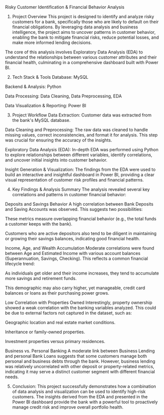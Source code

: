 Risky Customer Identification & Financial Behavior Analysis
1. Project Overview
This project is designed to identify and analyze risky customers for a bank, specifically those who are likely to default on their financial obligations. By leveraging data analysis and business intelligence, the project aims to uncover patterns in customer behavior, enabling the bank to mitigate financial risks, reduce potential losses, and make more informed lending decisions.

The core of this analysis involves Exploratory Data Analysis (EDA) to understand the relationships between various customer attributes and their financial health, culminating in a comprehensive dashboard built with Power BI.

2. Tech Stack & Tools
Database: MySQL

Backend & Analysis: Python

Data Processing: Data Cleaning, Data Preprocessing, EDA

Data Visualization & Reporting: Power BI

3. Project Workflow
Data Extraction: Customer data was extracted from the bank's MySQL database.

Data Cleaning and Preprocessing: The raw data was cleaned to handle missing values, correct inconsistencies, and format it for analysis. This step was crucial for ensuring the accuracy of the insights.

Exploratory Data Analysis (EDA): In-depth EDA was performed using Python to explore relationships between different variables, identify correlations, and uncover initial insights into customer behavior.

Insight Generation & Visualization: The findings from the EDA were used to build an interactive and insightful dashboard in Power BI, providing a clear visual representation of customer risk profiles and financial patterns.

4. Key Findings & Analysis Summary
The analysis revealed several key correlations and patterns in customer financial behavior:

Deposits and Savings Behavior
A high correlation between Bank Deposits and Saving Accounts was observed. This suggests two possibilities:

These metrics measure overlapping financial behavior (e.g., the total funds a customer keeps with the bank).

Customers who are active depositors also tend to be diligent in maintaining or growing their savings balances, indicating good financial health.

Income, Age, and Wealth Accumulation
Moderate correlations were found between Age and Estimated Income with various account balances (Superannuation, Savings, Checking). This reflects a common financial lifecycle trend:

As individuals get older and their income increases, they tend to accumulate more savings and retirement funds.

This demographic may also carry higher, yet manageable, credit card balances or loans as their purchasing power grows.

Low Correlation with Properties Owned
Interestingly, property ownership showed a weak correlation with the banking variables analyzed. This could be due to external factors not captured in the dataset, such as:

Geographic location and real estate market conditions.

Inheritance or family-owned properties.

Investment properties versus primary residences.

Business vs. Personal Banking
A moderate link between Business Lending and personal Bank Loans suggests that some customers manage both personal and business debts through the bank. However, business lending was relatively uncorrelated with other deposit or property-related metrics, indicating it may serve a distinct customer segment with different financial needs.


5. Conclusion:
This project successfully demonstrates how a combination of data analysis and visualization can be used to identify high-risk customers. The insights derived from the EDA and presented in the Power BI dashboard provide the bank with a powerful tool to proactively manage credit risk and improve overall portfolio health.

